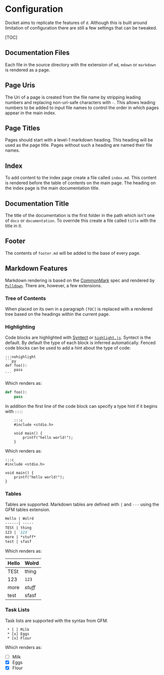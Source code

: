 # Configuration

Docket aims to replicate the features of `d`. Although this is built around limitation of configuration there are still a few settings that can be tweaked.

[TOC]

## Documentation Files

Each file in the source directory with the extension of `md`, `mdown` or `markdown` is rendered as a page.

## Page Uris

The Uri of a page is created from the file name by stripping leading numbers and replacing non-uri-safe characters with `-`. This allows leading numbers to be added to input file names to control the order in which pages appear in the main index.

## Page Titles

Pages should start with a level-1 markdown heading. This heading will be used as the page title. Pages without such a heading are named their file names.

## Index

To add content to the index page create a file called `index.md`. This content is rendered before the table of contents on the main page. The heading on the index page is the main documentation title.

## Documentation Title

The title of the documentation is the first folder in the path which isn't one of `docs` or `documentation`. To override this create a file called `title` with the title in it.

## Footer

The contents of `footer.md` will be added to the base of every page.

## Markdown Features

Markdown rendering is based on the [CommonMark](http://commonmark.org) spec and rendered by [`Pulldown`](https://crates.io/crates/pulldown-cmark). There are, however, a few extensions.

### Tree of Contents

When placed on its own in a paragraph `[TOC]` is replaced with a rendered tree based on the headings within the current page.

### Highlighting

Code blocks are highlighted with [Syntect](https://crates.io/crates/syntect) or
[`highlight.js`](https://highlightjs.org). Syntect is the default. By default
the type of each block is inferred automatically. Fenced code blocks can be used
to add a hint about the type of code:

    :::nohighlight
    ```py
    def foo():
        pass
    ```

Which renders as:

```py
def foo():
    pass
```

In addition the first line of the code block can specify a type hint if it begins with `:::`:

```nohighlight
    :::c
    #include <stdio.h>
        
    void main() {
        printf("hello world!");
    }
```

Which renders as:

    :::c
    #include <stdio.h>
        
    void main() {
        printf("hello world!");
    }

### Tables

Tables are supported. Markdown tables are defined with `|` and `---` using the
GFM tables extension.

```markdown
Hello | Wolrd
------| -----
TESt | thing
123 | `123`
more | *stuff*
test | sfasf
```

Which renders as:

Hello | Wolrd
------| -----
TESt | thing
123 | `123`
more | *stuff*
test | sfasf

### Task Lists

Task lists are supported with the syntax from GFM.

```
 * [ ] Milk
 * [x] Eggs
 * [x] Flour
```

Which renders as:

 * [ ] Milk
 * [x] Eggs
 * [x] Flour
